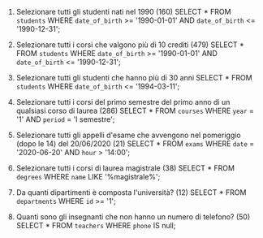 1. Selezionare tutti gli studenti nati nel 1990 (160)
SELECT * FROM `students` WHERE `date_of_birth` >= '1990-01-01' AND `date_of_birth` <= '1990-12-31';

 2. Selezionare tutti i corsi che valgono più di 10 crediti (479)
SELECT * FROM `students` WHERE `date_of_birth` >= '1990-01-01' AND `date_of_birth` <= '1990-12-31';

 3. Selezionare tutti gli studenti che hanno più di 30 anni
 SELECT * FROM `students` WHERE `date_of_birth` <= '1994-03-11';

 4. Selezionare tutti i corsi del primo semestre del primo anno di un qualsiasi corso di
 laurea (286)
 SELECT * FROM `courses` WHERE `year` = '1' AND `period` = 'I semestre';

 5. Selezionare tutti gli appelli d'esame che avvengono nel pomeriggio (dopo le 14) del
 20/06/2020 (21)
 SELECT * FROM `exams` WHERE `date` = '2020-06-20' AND `hour` > '14:00';

 6. Selezionare tutti i corsi di laurea magistrale (38)
 SELECT * FROM `degrees` WHERE `name` LIKE '%magistrale%';
 
 7. Da quanti dipartimenti è composta l'università? (12)
 SELECT * FROM `departments` WHERE `id` >= '1';

 8. Quanti sono gli insegnanti che non hanno un numero di telefono? (50)
 SELECT * FROM `teachers` WHERE `phone` IS null;